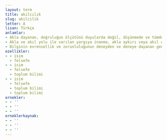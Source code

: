 ```yaml
---
layout: term
title: akılcılık
slug: akilcilik
letter: A
lisan: Türkçe
anlamlar:
- Akla dayanan, doğruluğun ölçütünü duyularda değil, düşünmede ve tümdengelimli çıkarmalarda bulan öğretilerin genel adı; usçuluk, akliye, akliyecilik, rasyonalizm, deneycilik karşıtı
- Akla ve akıl yolu ile varılan yargıya inanma, akla aykırı veya akıl dışı hiçbir şeyi tanımama davranışı ve tutumu; akliye, rasyonalizm
- Bilginin evrensellik ve zorunluluğunun deneyden ve deneye dayanan genellemeden değil, yalnızca akıldan çıkartılabileceğini savunan öğreti; rasyonalizm
ozellikler:
- - isim
  - felsefe
- - isim
  - felsefe
  - toplum bilimi
- - isim
  - felsefe
  - toplum bilimi
  - toplum bilimi
ornekler:
- - ''
- - ''
- - ''
orneklerkaynak:
- - ''
- - ''
- - ''
---
```

